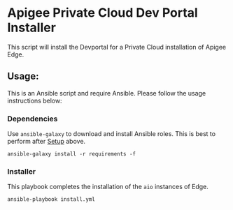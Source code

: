 # Apigee Private Cloud Dev Portal Installer
This script will install the Devportal for a Private Cloud installation of Apigee Edge. 

## Usage: 
This is an Ansible script and require Ansible. Please follow the usage instructions below:

### Dependencies
Use `ansible-galaxy` to download and install Ansible roles. This is best to perform after [Setup](https://github.com/apigee/ansible-opdk-accelerator/setup/README.md)
above. 
    
    ansible-galaxy install -r requirements -f
    
### Installer
This playbook completes the installation of the `aio` instances of Edge.
    
    ansible-playbook install.yml 
